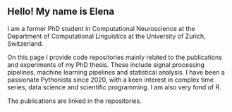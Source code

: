 ## Hello! My name is Elena

I am a former PhD student in Computational Neuroscience at the Department of Computational Linguistics at the University of Zurich, Switzerland.

On this page I provide code repositories mainly related to the publications and experiments of my PhD thesis. These include signal processing pipelines, machine learning pipelines and statistical analysis. I have been a passionate Pythonista since 2020, with a keen interest in complex time series, data science and scientific programming. I am also very fond of R.

The publications are linked in the repositories.
